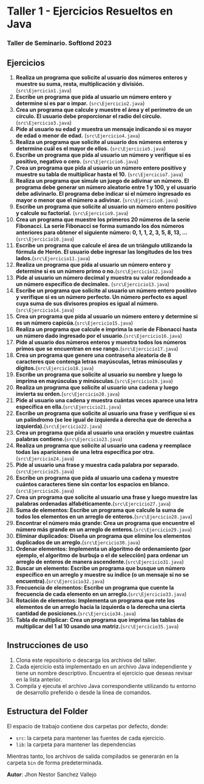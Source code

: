 # Taller 1 - Ejercicios Resueltos en Java

### Taller de Seminario. Softlond 2023

## Ejercicios

1. **Realiza un programa que solicite al usuario dos números enteros y muestre su suma, resta, multiplicación y división.** (`src\Ejercicio1.java`)
2. **Escribe un programa que pida al usuario un número entero y determine si es par o impar.** (`src\Ejercicio2.java`)
3. **Crea un programa que calcule y muestre el área y el perímetro de un círculo. El usuario debe proporcionar el radio del círculo.** (`src\Ejercicio3.java`)
4. **Pide al usuario su edad y muestra un mensaje indicando si es mayor de edad o menor de edad.** (`src\Ejercicio4.java`)
5. **Realiza un programa que solicite al usuario dos números enteros y determine cuál es el mayor de ellos.** (`src\Ejercicio5.java`)
6. **Escribe un programa que pida al usuario un número y verifique si es positivo, negativo o cero.** (`src\Ejercicio6.java`)
7. **Crea un programa que pida al usuario un número entero positivo y muestre su tabla de multiplicar hasta el 10.** (`src\Ejercicio7.java`)
8. **Realiza un programa que simule un juego de adivinar un número. El programa debe generar un número aleatorio entre 1 y 100, y el usuario debe adivinarlo. El programa debe indicar si el número ingresado es mayor o menor que el número a adivinar.** (`src\Ejercicio8.java`)
9. **Escribe un programa que solicite al usuario un número entero positivo y calcule su factorial.** (`src\Ejercicio9.java`)
10. **Crea un programa que muestre los primeros 20 números de la serie Fibonacci. La serie Fibonacci se forma sumando los dos números anteriores para obtener el siguiente número: 0, 1, 1, 2, 3, 5, 8, 13, …**(`src\Ejercicio10.java`)
11. **Escribe un programa que calcule el área de un triángulo utilizando la fórmula de Herón. El usuario debe ingresar las longitudes de los tres lados.**(`src\Ejercicio11.java`)
12. **Realiza un programa que pida al usuario un número entero y determine si es un número primo o no.**(`src\Ejercicio12.java`)
13. **Pide al usuario un número decimal y muestra su valor redondeado a un número específico de decimales.**
(`src\Ejercicio13.java`)
14. **Escribe un programa que solicite al usuario un número entero positivo y verifique si es un número perfecto. Un número perfecto es aquel cuya suma de sus divisores propios es igual al número.**(`src\Ejercicio14.java`)
15. **Crea un programa que pida al usuario un número entero y determine si es un número capicúa.**(`src\Ejercicio15.java`)
16. **Realiza un programa que calcule e imprima la serie de Fibonacci hasta un número dado ingresado por el usuario.**(`src\Ejercicio16.java`)
17. **Pide al usuario dos números enteros y  muestra todos los números primos que se encuentran en ese rango.**(`src\Ejercicio17.java`)
18. **Crea un programa que genere una contraseña aleatoria de 8 caracteres que contenga letras mayúsculas, letras minúsculas y dígitos.**(`src\Ejercicio18.java`)
19. **Escribe un programa que solicite al usuario su nombre y luego lo imprima en mayúsculas y minúsculas.**(`src\Ejercicio19.java`)
20. **Realiza un programa que solicite al usuario una cadena y luego invierta su orden.**(`src\Ejercicio20.java`)
21. **Pide al usuario una cadena y muestra cuántas veces aparece una letra específica en ella.**(`src\Ejercicio21.java`)
22. **Escribe un programa que solicite al usuario una frase y verifique si es un palíndromo (se lee igual de izquierda a derecha que de derecha a izquierda).**(`src\Ejercicio22.java`)
23. **Crea un programa que pida al usuario una oración y muestre cuántas palabras contiene.**(`src\Ejercicio23.java`)
24. **Realiza un programa que solicite al usuario una cadena y reemplace todas las apariciones de una letra específica por otra.**(`src\Ejercicio24.java`)
25. **Pide al usuario una frase y muestra cada palabra por separado.**(`src\Ejercicio25.java`)
26. **Escribe un programa que pida al usuario una cadena y muestre cuántos caracteres tiene sin contar los espacios en blanco.**(`src\Ejercicio26.java`)
27. **Crea un programa que solicite al usuario una frase y luego muestre las palabras ordenadas alfabéticamente.**(`src\Ejercicio27.java`)
28. **Suma de elementos: Escribe un programa que calcule la suma de todos los elementos en un arreglo de enteros.**(`src\Ejercicio28.java`)
29. **Encontrar el número más grande: Crea un programa que encuentre el número más grande en un arreglo de enteros.**(`src\Ejercicio29.java`)
30. **Eliminar duplicados: Diseña un programa que elimine los elementos duplicados de un arreglo.**(`src\Ejercicio30.java`)
31. **Ordenar elementos: Implementa un algoritmo de ordenamiento (por ejemplo, el algoritmo de burbuja o el de selección) para ordenar un arreglo de enteros de manera ascendente.**(`src\Ejercicio31.java`)
32. **Buscar un elemento: Escribe un programa que busque un número específico en un arreglo y muestre su índice (o un mensaje si no se encuentra).**(`src\Ejercicio32.java`)
33. **Frecuencia de elementos: Escribe un programa que cuente la frecuencia de cada elemento en un arreglo.**(`src\Ejercicio33.java`)
34. **Rotación de elementos: Implementa un programa que rote los elementos de un arreglo hacia la izquierda o la derecha una cierta cantidad de posiciones.**(`src\Ejercicio34.java`)
35. **Tabla de multiplicar: Crea un programa que imprima las tablas de multiplicar del 1 al 10 usando una matriz.**(`src\Ejercicio35.java`)

## Instrucciones de uso

1. Clona este repositorio o descarga los archivos del taller.
2. Cada ejercicio está implementado en un archivo Java independiente y tiene un nombre descriptivo. Encuentra el ejercicio que deseas revisar en la lista anterior.
3. Compila y ejecuta el archivo Java correspondiente utilizando tu entorno de desarrollo preferido o desde la línea de comandos.

## Estructura del Folder

El espacio de trabajo contiene dos carpetas por defecto, donde:

- `src`: la carpeta para mantener las fuentes de cada ejercicio.
- `lib`: la carpeta para mantener las dependencias

Mientras tanto, los archivos de salida compilados se generarán en la carpeta `bin` de forma predeterminada.

**Autor**: Jhon Nestor Sanchez Vallejo
